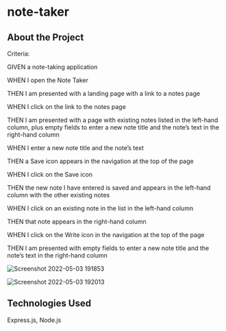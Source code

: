# note-taker

## About the Project
Criteria: 

GIVEN a note-taking application

WHEN I open the Note Taker

THEN I am presented with a landing page with a link to a notes page

WHEN I click on the link to the notes page

THEN I am presented with a page with existing notes listed in the left-hand column, plus empty fields to enter a new note title and the note’s text in the right-hand column

WHEN I enter a new note title and the note’s text

THEN a Save icon appears in the navigation at the top of the page

WHEN I click on the Save icon

THEN the new note I have entered is saved and appears in the left-hand column with the other existing notes

WHEN I click on an existing note in the list in the left-hand column

THEN that note appears in the right-hand column

WHEN I click on the Write icon in the navigation at the top of the page

THEN I am presented with empty fields to enter a new note title and the note’s text in the right-hand column

![Screenshot 2022-05-03 191853](https://user-images.githubusercontent.com/94206317/166588462-2ed12177-d573-4938-9d5f-529a8a050e5e.png)


![Screenshot 2022-05-03 192013](https://user-images.githubusercontent.com/94206317/166588474-6f780745-8639-4aef-bb69-e1d534dd456d.png)



## Technologies Used
Express.js, Node.js
